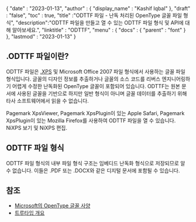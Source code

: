{
  "date" : "2023-01-13",
  "author" : {
    "display_name" : "Kashif Iqbal"
},
  "draft" : "false",
  "toc" : true,
  "title" :"ODTTF 파일 - 난독 처리된 OpenType 글꼴 파일 형식",
  "description":"ODTTF 파일을 만들고 열 수 있는 ODTTF 파일 형식 및 API에 대해 알아보세요.",
  "linktitle" : "ODTTF",
  "menu" : {
    "docs" : {
      "parent" : "font"
}
},
  "lastmod" : "2023-01-13"
}

## .ODTTF 파일이란?

ODTTF 파일은 [.XPS](/ko/page-description-language/xps/) 및 Microsoft Office 2007 파일 형식에서 사용하는 글꼴 파일 형식입니다. 글꼴의 디자인 정보를 추출하거나 글꼴의 소스 코드를 리버스 엔지니어링하기 어렵게 수정한 난독화된 OpenType 글꼴이 포함되어 있습니다. ODTTF는 원본 문서에 사용된 글꼴을 기반으로 하지만 일반 형식이 아니며 글꼴 데이터를 추출하기 위해 타사 소프트웨어에서 읽을 수 없습니다.

Pagemark XpsViewer, Pagemark XpsPlugin이 있는 Apple Safari, Pagemark XpsPlugin이 있는 Mozilla Firefox를 사용하여 ODTTF 파일을 열 수 있습니다.
NiXPS 보기 및 NiXPS 편집.

## ODTTF 파일 형식

ODTTF 파일 형식의 내부 파일 형식 구조는 임베디드 난독화 형식으로 저장되므로 알 수 없습니다. 이들은 .PDF 또는 .DOCX와 같은 디지털 문서에 포함될 수 있습니다.

## 참조
* [Microsoft의 OpenType 글꼴 사양](https://learn.microsoft.com/en-us/typography/opentype/spec/overview)
* [트루타입 개요](https://learn.microsoft.com/en-us/typography/truetype/)

